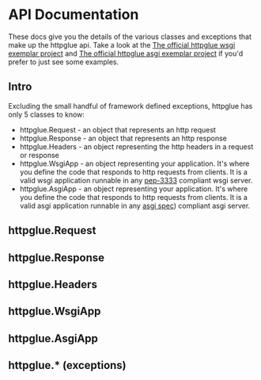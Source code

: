 # API Documentation

These docs give you the details of the various classes and exceptions that make up the httpglue api. Take a look at the [The official httpglue wsgi exemplar project](https://github.com/joedeveloper55/httpglue/tree/master/example_proj) and [The official httpglue asgi exemplar project]() if you'd prefer to just see some examples. 

## Intro

Excluding the small handful of framework defined exceptions, httpglue has only 5 classes to know: 
* httpglue.Request - an object that represents an http request
* httpglue.Response - an object that represents an http response
* httpglue.Headers - an object representing the http headers in a request or response 
* httpglue.WsgiApp - an object representing your application. It's where you define the code that responds to http requests from clients. It is a valid wsgi application runnable in any [pep-3333](https://peps.python.org/pep-3333/) compliant wsgi server.
* httpglue.AsgiApp - an object representing your application. It's where you define the code that responds to http requests from clients. It is a valid asgi application runnable in any [asgi spec](https://asgi.readthedocs.io/en/latest/index.html)) compliant asgi server.

## httpglue.Request

## httpglue.Response

## httpglue.Headers

## httpglue.WsgiApp

## httpglue.AsgiApp

## httpglue.* (exceptions)
